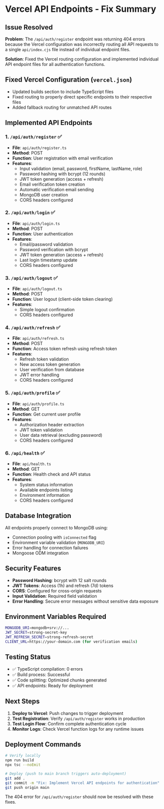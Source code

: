 # Vercel API Endpoints - Fix Summary

## Issue Resolved
**Problem**: The `/api/auth/register` endpoint was returning 404 errors because the Vercel configuration was incorrectly routing all API requests to a single `api/index.cjs` file instead of individual endpoint files.

**Solution**: Fixed the Vercel routing configuration and implemented individual API endpoint files for all authentication functions.

## Fixed Vercel Configuration (`vercel.json`)
- Updated builds section to include TypeScript files
- Fixed routing to properly direct specific endpoints to their respective files
- Added fallback routing for unmatched API routes

## Implemented API Endpoints

### 1. `/api/auth/register` ✅
- **File**: `api/auth/register.ts`
- **Method**: POST
- **Function**: User registration with email verification
- **Features**:
  - Input validation (email, password, firstName, lastName, role)
  - Password hashing with bcrypt (12 rounds)
  - JWT token generation (access + refresh)
  - Email verification token creation
  - Automatic verification email sending
  - MongoDB user creation
  - CORS headers configured

### 2. `/api/auth/login` ✅
- **File**: `api/auth/login.ts`
- **Method**: POST
- **Function**: User authentication
- **Features**:
  - Email/password validation
  - Password verification with bcrypt
  - JWT token generation (access + refresh)
  - Last login timestamp update
  - CORS headers configured

### 3. `/api/auth/logout` ✅
- **File**: `api/auth/logout.ts`
- **Method**: POST
- **Function**: User logout (client-side token clearing)
- **Features**:
  - Simple logout confirmation
  - CORS headers configured

### 4. `/api/auth/refresh` ✅
- **File**: `api/auth/refresh.ts`
- **Method**: POST
- **Function**: Access token refresh using refresh token
- **Features**:
  - Refresh token validation
  - New access token generation
  - User verification from database
  - JWT error handling
  - CORS headers configured

### 5. `/api/auth/profile` ✅
- **File**: `api/auth/profile.ts`
- **Method**: GET
- **Function**: Get current user profile
- **Features**:
  - Authorization header extraction
  - JWT token validation
  - User data retrieval (excluding password)
  - CORS headers configured

### 6. `/api/health` ✅
- **File**: `api/health.ts`
- **Method**: GET
- **Function**: Health check and API status
- **Features**:
  - System status information
  - Available endpoints listing
  - Environment information
  - CORS headers configured

## Database Integration
All endpoints properly connect to MongoDB using:
- Connection pooling with `isConnected` flag
- Environment variable validation (`MONGODB_URI`)
- Error handling for connection failures
- Mongoose ODM integration

## Security Features
- **Password Hashing**: bcrypt with 12 salt rounds
- **JWT Tokens**: Access (1h) and refresh (7d) tokens
- **CORS**: Configured for cross-origin requests
- **Input Validation**: Required field validation
- **Error Handling**: Secure error messages without sensitive data exposure

## Environment Variables Required
```bash
MONGODB_URI=mongodb+srv://...
JWT_SECRET=strong-secret-key
JWT_REFRESH_SECRET=strong-refresh-secret
CLIENT_URL=https://your-domain.com (for verification emails)
```

## Testing Status
- ✅ TypeScript compilation: 0 errors
- ✅ Build process: Successful
- ✅ Code splitting: Optimized chunks generated
- ✅ API endpoints: Ready for deployment

## Next Steps
1. **Deploy to Vercel**: Push changes to trigger deployment
2. **Test Registration**: Verify `/api/auth/register` works in production
3. **Test Login Flow**: Confirm complete authentication cycle
4. **Monitor Logs**: Check Vercel function logs for any runtime issues

## Deployment Commands
```bash
# Verify locally
npm run build
npx tsc --noEmit

# Deploy (push to main branch triggers auto-deployment)
git add .
git commit -m "Fix: Implement Vercel API endpoints for authentication"
git push origin main
```

The 404 error for `/api/auth/register` should now be resolved with these fixes.
